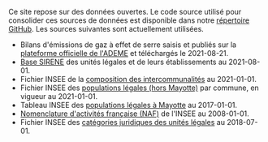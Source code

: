 Ce site repose sur des données ouvertes. Le code source utilisé pour consolider ces sources de données est disponible
dans notre [répertoire GitHub](https://github.com/OpenCarbonWatch/France). Les sources suivantes sont actuellement
utilisées.

* Bilans d'émissions de gaz à effet de serre saisis et publiés sur la [plateforme officielle de l'ADEME](http://www.bilans-ges.ademe.fr/fr/bilanenligne/bilans/index/siGras/0) et téléchargés le 2021-08-21.
* [Base SIRENE](https://www.data.gouv.fr/fr/datasets/base-sirene-des-entreprises-et-de-leurs-etablissements-siren-siret/) des unités légales et de leurs établissements au 2021-08-01.
* Fichier INSEE de la [composition des intercommunalités](https://www.insee.fr/fr/information/2510634) au 2021-01-01.
* Fichier INSEE des [populations légales (hors Mayotte)](https://www.insee.fr/fr/statistiques/4265439?sommaire=4265511) par commune, en vigueur au 2021-01-01.
* Tableau INSEE des [populations légales à Mayotte](https://www.insee.fr/fr/statistiques/3291775) au 2017-01-01.
* [Nomenclature d'activités française (NAF)](https://www.data.gouv.fr/fr/datasets/nomenclature-dactivites-francaise-naf/) de l'INSEE au 2008-01-01.
* Fichier INSEE des [catégories juridiques des unités légales](https://www.insee.fr/fr/information/2028129) au 2018-07-01.
